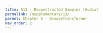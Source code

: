 ```yaml
---
title: S13 - Reconstructed Samples (Audio)
permalink: /supplementary/13/
parent: Chapter 5 - GrooveTransformer
nav_order: 2
---
```



